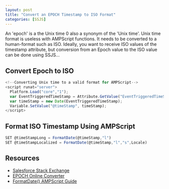 ```yaml
---
layout: post
title: "Convert an EPOCH Timestamp to ISO Format"
categories: [SSJS]
---
```

An 'epoch' is a the Unix time 0 also a synonym of the 'Unix time'. Unix time format is useless with AMPScript functions. It needs to be converted to a human-format such as ISO. Ideally, you want to receive ISO values of the timestamp attribute, but conversion from an Epoch value to the ISO value can be done using SSJS&hellip;

## Convert Epoch to ISO

```javascript
<!--Converting Unix time to a valid format for AMPScript--> 
<script runat="server">
  Platform.Load("core","1");
  var EventTriggeredTimeStamp = Attribute.GetValue("EventTriggeredTimeStamp");
  var timeStamp = new Date(EventTriggeredTimeStamp);
  Variable.SetValue("@timeStamp", timeStamp);
</script>
```

## Format ISO Timestamp Using AMPScript

```javascript
SET @timeStampLong = FormatDate(@timeStamp,"l")
SET @timeStampLocalized = FormatDate(@timeStamp,"l","s",Locale)
```
## Resources
*   [Salesforce Stack Exchange](https://salesforce.stackexchange.com/questions/216677/convert-from-epoch-to-datetime-in-ampscript)
*   [EPOCH Online Converter](https://www.epochconverter.com/)
*   [FormatDate() AMPScript Guide](https://ampscript.guide/formatdate/)